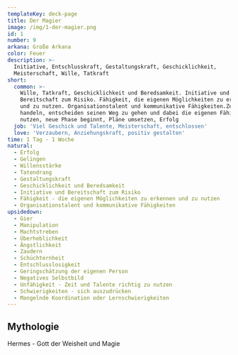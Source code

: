 ```yaml
---
templateKey: deck-page
title: Der Magier
image: /img/1-der-magier.png
id: 1
number: 9
arkana: Große Arkana
color: Feuer
description: >-
  Initiative, Entschlusskraft, Gestaltungskraft, Geschicklichkeit,
  Meisterschaft, Wille, Tatkraft
short:
  common: >-
    Wille, Tatkraft, Geschicklichkeit und Beredsamkeit. Initiative und
    Bereitschaft zum Risiko. Fähigkeit, die eigenen Möglichkeiten zu erkennen
    und zu nutzen. Organisationstalent und kommunikative Fähigkeiten.Zeit zu
    handeln, entscheiden seinen Weg zu gehen und dabei die eigenen Fähigkeiten
    nutzen, neue Phase beginnt, Pläne umsetzen, Erfolg
  job: 'Viel Geschick und Talente, Meisterschaft, entschlossen'
  love: 'Verzaubern, Anziehungskraft, positiv gestalten'
time: 1 Tag - 1 Woche
natural:
  - Erfolg
  - Gelingen
  - Willensstärke
  - Tatendrang
  - Gestaltungskraft
  - Geschicklichkeit und Beredsamkeit
  - Initiative und Bereitschaft zum Risiko
  - Fähigkeit - die eigenen Möglichkeiten zu erkennen und zu nutzen
  - Organisationstalent und kommunikative Fähigkeiten
upsidedown:
  - Gier
  - Manipulation
  - Machtstreben
  - Überheblichkeit
  - Ängstlichkeit
  - Zaudern
  - Schüchternheit
  - Entschlusslosigkeit
  - Geringschätzung der eigenen Person
  - Negatives Selbstbild
  - Unfähigkeit - Zeit und Talente richtig zu nutzen
  - Schwierigkeiten - sich auszudrücken
  - Mangelnde Koordination oder Lernschwierigkeiten
---
```

## Mythologie

Hermes - Gott der Weisheit und Magie
